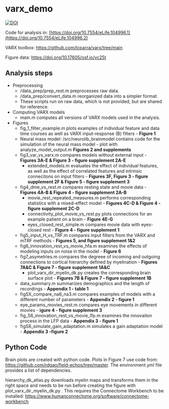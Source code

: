 # varx_demo

<a href="https://doi.org/10.5281/zenodo.15127333"><img src="https://zenodo.org/badge/832732261.svg" alt="DOI"></a>

Code for analysis in: [https://doi.org/10.7554/eLife.104996.1](https://doi.org/10.7554/eLife.104996.2)

VARX toolbox: https://github.com/lcparra/varx/tree/main

Figure data: https://doi.org/10.17605/osf.io/vc25t


## Analysis steps

+ Preprocessing
    + /data_prep/prep_rest.m preprocesses raw data.  
    + /data_prep/convert_data.m reorganized data into a simpler format. 
    + These scripts run on raw data, which is not provided, but are shared for reference.
+ Computing VARX models
    + main.m computes all versions of VARX models used in the analysis.
+ Figures
    + fig_1_filter_example.m plots examples of individual feature and data time courses as well as VARX input-response (B) filters - **Figure 1**
    + Neural mass model: /src/neurolib_brainmodel contains code for the simulation of the neural mass model - plot with analyze_model_output.m **Figures 2 and supplements**     
    + fig3_var_vs_varx.m compares models without external input - **Figures 3A-E & Figure 3 - figure supplement 2A-E**
        + extended_models.m evaluates the effect of individual features, as well as the effect of correlated features and intrinsic connecitons on input filters - **Figures 3F, Figure 3 - figure supplement 2F & Figure 5 - figure supplement 3** 
    + fig4_dme_vs_rest.m compares resting state and movie data - **Figures 4A-B & Figure 4 - figure supplement 2A-B**
        + movie_rest_repeated_measures.m performs corresponding statistics with a mixed-effect model - **Figures 4C-D & Figure 4 - figure supplement 2C-D**
        + connectivity_plot_movie_vs_rest.py plots connections for an example patient on a brain - **Figure 4E-G**
        + eyes_closed_rest_simple.m compares movie data with eyes-closed rest - **Figure 4 - figure supplement 1**
    + fig5_input_H_vs_TRF.m compares input filters from the VARX and mTRF methods - **Figures 5, and figure supplement 1&2**
    + fig6_innovation_rest_vs_movie_hfa.m examines the effects of modeling inputs on noise in the model - **Figure 6**
    + fig7_asymetries.m compares the degreee of incoming and outgoing connections to cortical hierarchy defined by myelination - **Figures 7A&C & Figure 7 - figure supplement 1A&C**
        + plot_varx_dir_myelin_dk.py creates the corresponding brain surface plot - **Figures 7B & Figure 7 - figure supplement 1B**
    + data_summary.m summarizes demographics and the length of recordings - **Appendix 1 - table 1**
    + figSX_compare_na6_na3.m compares examples of models with a different number of parameters - **Appendix 2 - figure 1**
    + eye_params_movies_rest.m compares eye movements in different movies - **igure 4 - figure supplement 3**
    + fig_S6_innovation_rest_vs_movie_lfp.m examines the innovaiton process in the LFP data - **Appendix 3 - figure 1**
    + figS8_simulate_gain_adaptation.m simulates a gain adaptation model - **Appendix 3 -figure 2**
     

## Python Code

Brain plots are created with python code. Plots in Figure 7 use code from: https://github.com/rdgao/field-echos/tree/master. The environment.yml file provides a list of dependencies. 

hierarchy_dk_atlas.py downloads myelin maps and transforms them in the right space and needs to be run before creating the figure with plot_varx_dir_myelin_dk.py . This requires the Connectome Workbench to be installed: https://www.humanconnectome.org/software/connectome-workbench
